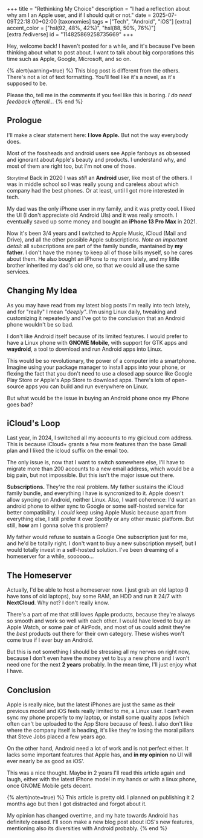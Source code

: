 +++
title = "Rethinking My Choice"
description = "I had a reflection about why am I an Apple user, and if I should quit or not."
date = 2025-07-09T22:18:00+02:00
[taxonomies]
tags = ["Tech", "Android", "iOS"]
[extra]
accent_color = ["hsl(92, 48%, 42%)", "hsl(88, 50%, 76%)"]
[extra.fediverse]
id = "114825869258735669"
+++

Hey, welcome back! I haven't posted for a while, and it's because I've been thinking about what to post about. I want to talk about big corporations this time such as Apple, Google, Microsoft, and so on.

{% alert(warning=true) %}
This blog post is different from the others. There's not a lot of text formatting. You'll feel like it's a novel, as it's supposed to be.

Please tho, tell me in the comments if you feel like this is boring. *I do need feedback afterall...*
{% end %}

## Prologue

I'll make a clear statement here: **I love Apple.** But not the way everybody does.

Most of the fossheads and android users see Apple fanboys as obsessed and ignorant about Apple's beauty and products.
I understand why, and most of them are right too, but I'm not one of those.

<small>Storytime!</small> Back in 2020 I was *still* an **Android** user, like most of the others. I was in middle school so I was really young and careless about which company had the best phones. Or at least, until I got more interested in tech.

My dad was the only iPhone user in my family, and it was pretty cool. I liked the UI (I don't appreciate old Android UIs) and it was really smooth. I eventually saved up some money and bought an **iPhone 13 Pro Max** in 2021.

Now it's been 3/4 years and I switched to Apple Music, iCloud (Mail and Drive), and all the other possible Apple subscriptions. *Note an important detail:* all subscriptions are part of the family bundle, mantained by **my father**. I don't have the money to keep all of those bills myself, so he cares about them. He also bought an iPhone to my mom lately, and my little brother inherited my dad's old one, so that we could all use the same services.

## Changing My Idea

As you may have read from my latest blog posts I'm really into tech lately, and for "really" I mean *"deeply"*. I'm using Linux daily, tweaking and customizing it repeatedly and I've got to the conclusion that an Android phone wouldn't be so bad.

I don't like Android itself because of its limited features. I would prefer to have a Linux phone with **GNOME Mobile**, with support for GTK apps and **waydroid**, a tool to download and run Android apps into Linux.

This would be so revolutionary, the power of a computer into a smartphone. Imagine using your package manager to install apps into your phone, or flexing the fact that you don't need to use a closed app source like Google Play Store or Apple's App Store to download apps. There's lots of open-source apps you can build and run everywhere on Linux.

But what would be the issue in buying an Android phone once my iPhone goes bad?

## iCloud's Loop

Last year, in 2024, I switched all my accounts to my @icloud.com address. This is because iCloud+ grants a few more features than the base Gmail plan and I liked the icloud suffix on the email too.

The only issue is, now that I want to switch somewhere else, I'll have to migrate more than 200 accounts to a new email address, which would be a big pain, but not impossible. But this isn't the major issue out there.

**Subscriptions.** They're the real problem. My father sustains the iCloud family bundle, and everything I have is syncronized to it. Apple doesn't allow syncing on Android, neither Linux. Also, I want coherence: I'd want an android phone to either sync to Google or some self-hosted service for better compatibility. I *could* keep using Apple Music because apart from everything else, I still prefer it over Spotify or any other music platform. But still, **how** am I gonna solve this problem?

My father would refuse to sustain a Google One subscription just for me, and he'd be totally right. I don't want to buy a new subscription myself, but I would totally invest in a self-hosted solution. I've been dreaming of a homeserver for a while, soooooo...

## The Homeserver

Actually, I'd be able to host a homeserver now. I just grab an old laptop (I have tons of old laptops), buy some RAM, an HDD and run it 24/7 with **NextCloud**. Why not? I don't really know.

There's a part of me that still loves Apple products, because they're always so smooth and work so well with each other. I would have loved to buy an Apple Watch, or some pair of AirPods, and most of us could admit they're the *best* products out there for their own category. These wishes won't come true if I ever buy an Android.

But this is not something I should be stressing all my nerves on right now, because I don't even have the money yet to buy a new phone and I won't need one for the next **2 years** probably. In the mean time, I'll just enjoy what I have.

## Conclusion

Apple is really nice, but the latest iPhones are just the same as their previous model and iOS feels really limited to me, a Linux user. I can't even sync my phone properly to my laptop, or install some quality apps (which often can't be uploaded to the App Store because of fees). I also don't like where the company itself is heading, it's like they're losing the moral pillars that Steve Jobs placed a few years ago.

On the other hand, Android need a lot of work and is not perfect either. It lacks some important features that Apple has, and **in my opinion** no UI will ever nearly be as good as iOS'.

This was a nice thought. Maybe in 2 years I'll read this article again and laugh, either with the latest iPhone model in my hands or with a linux phone, once GNOME Mobile gets decent.

{% alert(note=true) %}
This article is pretty old. I planned on publishing it 2 months ago but then I got distracted and forgot about it.

My opinion has changed overtime, and my hate towards Android has definitely ceased. I'll soon make a new blog post about iOS's new features, mentioning also its diversities with Android probably.
{% end %}
